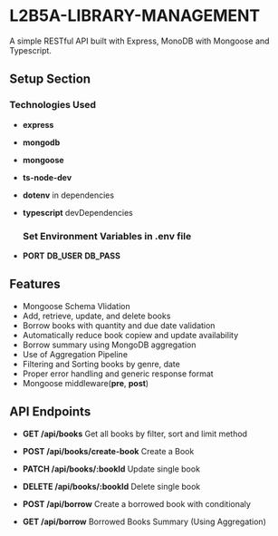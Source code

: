 # L2B5A-LIBRARY-MANAGEMENT

A simple RESTful API built with Express, MonoDB with Mongoose and Typescript.

## Setup Section

### Technologies Used

* **express**
* **mongodb**
* **mongoose**
* **ts-node-dev**
* **dotenv** in dependencies
* **typescript** devDependencies
  
  ### Set Environment Variables in **.env file**

* **PORT** **DB_USER** **DB_PASS**

## Features

* Mongoose Schema Vlidation
* Add, retrieve, update, and delete books
* Borrow books with quantity and due date validation
* Automatically reduce book copiew and update availability
* Borrow summary using MongoDB aggregation
* Use of Aggregation Pipeline
* Filtering and Sorting books by genre, date
* Proper error handling and generic response format
* Mongoose middleware(**pre**, **post**)

## API Endpoints

* **GET /api/books** Get all books by filter, sort and limit method
* **POST /api/books/create-book** Create a Book
* **PATCH /api/books/:bookId** Update single book
* **DELETE /api/books/:bookId** Delete single book

* **POST /api/borrow** Create a borrowed book with conditionaly
* **GET /api/borrow** Borrowed Books Summary (Using Aggregation)

